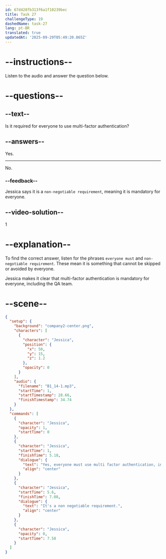 ```yaml
---
id: 67d428fb313f6a1f10239bec
title: Task 27
challengeType: 19
dashedName: task-27
lang: pt-BR
translated: true
updatedAt: '2025-09-29T05:49:20.865Z'
---
```


<!-- (Audio) Jessica: Yes, everyone must use multi-factor authentication, including QA. It's a non-negotiable requirement. -->

# --instructions--

Listen to the audio and answer the question below.

# --questions--

## --text--

Is it required for everyone to use multi-factor authentication?

## --answers--

Yes.

---

No.

### --feedback--

Jessica says it is a `non-negotiable requirement`, meaning it is mandatory for everyone.

## --video-solution--

1

# --explanation--

To find the correct answer, listen for the phrases `everyone must` and `non-negotiable requirement`. These mean it is something that cannot be skipped or avoided by everyone. 

Jessica makes it clear that multi-factor authentication is mandatory for everyone, including the QA team.

# --scene--

```json
{
  "setup": {
    "background": "company2-center.png",
    "characters": [
      {
        "character": "Jessica",
        "position": {
          "x": 50,
          "y": 15,
          "z": 1.2
        },
        "opacity": 0
      }
    ],
    "audio": {
      "filename": "B1_14-1.mp3",
      "startTime": 1,
      "startTimestamp": 28.66,
      "finishTimestamp": 34.74
    }
  },
  "commands": [
    {
      "character": "Jessica",
      "opacity": 1,
      "startTime": 0
    },
    {
      "character": "Jessica",
      "startTime": 1,
      "finishTime": 5.18,
      "dialogue": {
        "text": "Yes, everyone must use multi factor authentication, including QA.",
        "align": "center"
      }
    },
    {
      "character": "Jessica",
      "startTime": 5.6,
      "finishTime": 7.08,
      "dialogue": {
        "text": "It's a non negotiable requirement.",
        "align": "center"
      }
    },
    {
      "character": "Jessica",
      "opacity": 0,
      "startTime": 7.58
    }
  ]
}
```
